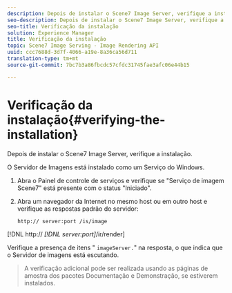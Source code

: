 ```yaml
---
description: Depois de instalar o Scene7 Image Server, verifique a instalação.
seo-description: Depois de instalar o Scene7 Image Server, verifique a instalação.
seo-title: Verificação da instalação
solution: Experience Manager
title: Verificação da instalação
topic: Scene7 Image Serving - Image Rendering API
uuid: ccc7688d-3d7f-4066-a19e-8a36ca56d711
translation-type: tm+mt
source-git-commit: 7bc7b3a86fbcdc57cfdc31745fae3afc06e44b15

---
```



# Verificação da instalação{#verifying-the-installation}

Depois de instalar o Scene7 Image Server, verifique a instalação.

O Servidor de Imagens está instalado como um Serviço do Windows.

1. Abra o Painel de controle de serviços e verifique se &quot;Serviço de imagem Scene7&quot; está presente com o status &quot;Iniciado&quot;.
1. Abra um navegador da Internet no mesmo host ou em outro host e verifique as respostas padrão do servidor:

   `http:// server:port /is/image`

[!DNL http:// *[!DNL server:port]*/ir/render]

Verifique a presença de itens &quot; `imageServer.`&quot; na resposta, o que indica que o Servidor de imagens está escutando.
>A verificação adicional pode ser realizada usando as páginas de amostra dos pacotes Documentação e Demonstração, se estiverem instalados.

